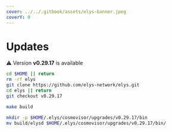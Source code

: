 ```yaml
---
cover: ../../.gitbook/assets/elys-banner.jpeg
coverY: 0
---
```


# Updates

⚠️ Version **v0.29.17** is available

```bash
cd $HOME || return
rm -rf elys
git clone https://github.com/elys-network/elys.git
cd elys || return
git checkout v0.29.17

make build

mkdir -p $HOME/.elys/cosmovisor/upgrades/v0.29.17/bin
mv build/elysd $HOME/.elys/cosmovisor/upgrades/v0.29.17/bin/
```

